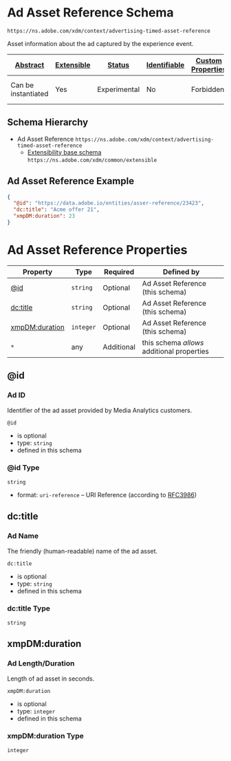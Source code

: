 
# Ad Asset Reference Schema

```
https://ns.adobe.com/xdm/context/advertising-timed-asset-reference
```

Asset information about the ad captured by the experience event.

| [Abstract](../../abstract.md) | [Extensible](../../extensions.md) | [Status](../../status.md) | [Identifiable](../../id.md) | [Custom Properties](../../extensions.md) | [Additional Properties](../../extensions.md) | Defined In |
|-------------------------------|-----------------------------------|---------------------------|-----------------------------|------------------------------------------|----------------------------------------------|------------|
| Can be instantiated | Yes | Experimental | No | Forbidden | Permitted | [context/advertising-timed-asset-reference.schema.json](context/advertising-timed-asset-reference.schema.json) |
## Schema Hierarchy

* Ad Asset Reference `https://ns.adobe.com/xdm/context/advertising-timed-asset-reference`
  * [Extensibility base schema](../common/extensible.schema.md) `https://ns.adobe.com/xdm/common/extensible`


## Ad Asset Reference Example
```json
{
  "@id": "https://data.adobe.io/entities/asser-reference/23423",
  "dc:title": "Acme offer 21",
  "xmpDM:duration": 23
}
```

# Ad Asset Reference Properties

| Property | Type | Required | Defined by |
|----------|------|----------|------------|
| [@id](#id) | `string` | Optional | Ad Asset Reference (this schema) |
| [dc:title](#dctitle) | `string` | Optional | Ad Asset Reference (this schema) |
| [xmpDM:duration](#xmpdmduration) | `integer` | Optional | Ad Asset Reference (this schema) |
| `*` | any | Additional | this schema *allows* additional properties |

## @id
### Ad ID

Identifier of the ad asset provided by Media Analytics customers.

`@id`
* is optional
* type: `string`
* defined in this schema

### @id Type


`string`
* format: `uri-reference` – URI Reference (according to [RFC3986](https://tools.ietf.org/html/rfc3986))






## dc:title
### Ad Name

The friendly (human-readable) name of the ad asset.

`dc:title`
* is optional
* type: `string`
* defined in this schema

### dc:title Type


`string`






## xmpDM:duration
### Ad Length/Duration

Length of ad asset in seconds.

`xmpDM:duration`
* is optional
* type: `integer`
* defined in this schema

### xmpDM:duration Type


`integer`





